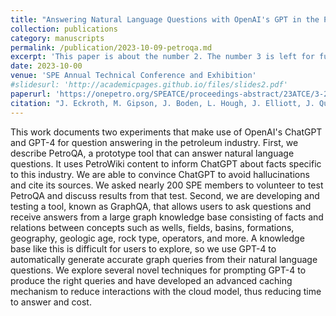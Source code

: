 ```yaml
---
title: "Answering Natural Language Questions with OpenAI's GPT in the Petroleum Industry"
collection: publications
category: manuscripts
permalink: /publication/2023-10-09-petroqa.md
excerpt: 'This paper is about the number 2. The number 3 is left for future work.'
date: 2023-10-00
venue: 'SPE Annual Technical Conference and Exhibition'
#slidesurl: 'http://academicpages.github.io/files/slides2.pdf'
paperurl: 'https://onepetro.org/SPEATCE/proceedings-abstract/23ATCE/3-23ATCE/D031S032R005/535463'
citation: "J. Eckroth, M. Gipson, J. Boden, L. Hough, J. Elliott, J. Quintana. Answering Natural Language Questions with OpenAI's GPT in the Petroleum Industry. SPE ATCE 2023"
---
```


This work documents two experiments that make use of OpenAI's ChatGPT and GPT-4 for question answering in the petroleum industry. First, we describe PetroQA, a prototype tool that can answer natural language questions. It uses PetroWiki content to inform ChatGPT about facts specific to this industry. We are able to convince ChatGPT to avoid hallucinations and cite its sources. We asked nearly 200 SPE members to volunteer to test PetroQA and discuss results from that test. Second, we are developing and testing a tool, known as GraphQA, that allows users to ask questions and receive answers from a large graph knowledge base consisting of facts and relations between concepts such as wells, fields, basins, formations, geography, geologic age, rock type, operators, and more. A knowledge base like this is difficult for users to explore, so we use GPT-4 to automatically generate accurate graph queries from their natural language questions. We explore several novel techniques for prompting GPT-4 to produce the right queries and have developed an advanced caching mechanism to reduce interactions with the cloud model, thus reducing time to answer and cost.
